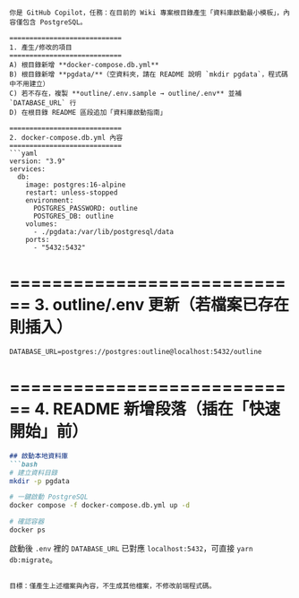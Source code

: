````
你是 GitHub Copilot，任務：在目前的 Wiki 專案根目錄產生「資料庫啟動最小模板」，內容僅包含 PostgreSQL。

============================
1. 產生/修改的項目
============================
A) 根目錄新增 **docker-compose.db.yml**  
B) 根目錄新增 **pgdata/**（空資料夾，請在 README 說明 `mkdir pgdata`，程式碼中不用建立）  
C) 若不存在，複製 **outline/.env.sample → outline/.env** 並補 `DATABASE_URL` 行  
D) 在根目錄 README 區段追加「資料庫啟動指南」

============================
2. docker-compose.db.yml 內容
============================
```yaml
version: "3.9"
services:
  db:
    image: postgres:16-alpine
    restart: unless-stopped
    environment:
      POSTGRES_PASSWORD: outline
      POSTGRES_DB: outline
    volumes:
      - ./pgdata:/var/lib/postgresql/data
    ports:
      - "5432:5432"
````

\============================
3\. outline/.env 更新（若檔案已存在則插入）
==============================

```env
DATABASE_URL=postgres://postgres:outline@localhost:5432/outline
```

\============================
4\. README 新增段落（插在「快速開始」前）
==========================

````md
## 啟動本地資料庫
```bash
# 建立資料目錄
mkdir -p pgdata

# 一鍵啟動 PostgreSQL
docker compose -f docker-compose.db.yml up -d

# 確認容器
docker ps
````

啟動後 `.env` 裡的 `DATABASE_URL` 已對應 `localhost:5432`，可直接 `yarn db:migrate`。

```

目標：僅產生上述檔案與內容，不生成其他檔案，不修改前端程式碼。
```
